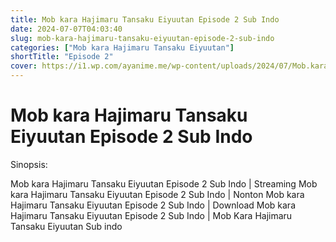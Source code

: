 ```yaml
---
title: Mob kara Hajimaru Tansaku Eiyuutan Episode 2 Sub Indo
date: 2024-07-07T04:03:40
slug: mob-kara-hajimaru-tansaku-eiyuutan-episode-2-sub-indo
categories: ["Mob kara Hajimaru Tansaku Eiyuutan"]
shortTitle: "Episode 2"
cover: https://i1.wp.com/ayanime.me/wp-content/uploads/2024/07/Mob.kara_.Hajimaru.Tansaku.Eiyuutan.full_.4205931-1-scaled.jpg
---
```


# Mob kara Hajimaru Tansaku Eiyuutan Episode 2 Sub Indo

<iframe-loader iframe-src1="https://play.ayanime.me/include/fluidplayer/fluidplayer.php?VideoSrc1=https%3A%2F%2Fdrive.google.com%2Ffile%2Fd%2F14zse-T5Sy4jbgVI2_cya1Tqul844Oz2P%2Fview%3Fusp%3Ddrive_link&VideoType1=video%2Fmp4&VideoQuality1=480p&VideoSrc2=https%3A%2F%2Fdrive.google.com%2Ffile%2Fd%2F1QG8anboE-8kryI9geF_JQf6dLlPts4hS%2Fview%3Fusp%3Ddrive_link&VideoType2=video%2Fmp4&VideoQuality2=720p&VideoSrc3=https%3A%2F%2Fdrive.google.com%2Ffile%2Fd%2F1emAbavPWyyxzcLcFN2LTMDlknQ-W1mRD%2Fview%3Fusp%3Ddrive_link&VideoType3=video%2Fmp4&VideoQuality3=1080p&VideoSrc4=&VideoType4=&VideoQuality4=&VideoPoster=&VideoTrack1=&kind1=&srclang1=&label1=&default1=&VideoTrack2=&kind2=&srclang2=&label2=&default2=&player=fluid+player&server=Drive+API&api=&width=100%25&height=900px" iframe-src2="https://drive.google.com/file/d/1NbX3jbiAvMnebZqFOvNcpAZrEqUMZMTW/preview"></iframe-loader>

Sinopsis:
<p>Mob kara Hajimaru Tansaku Eiyuutan Episode 2 Sub Indo | Streaming Mob kara Hajimaru Tansaku Eiyuutan Episode 2 Sub Indo | Nonton Mob kara Hajimaru Tansaku Eiyuutan Episode 2 Sub Indo | Download Mob kara Hajimaru Tansaku Eiyuutan Episode 2 Sub Indo | Mob Kara Hajimaru Tansaku Eiyuutan Sub indo</p>

